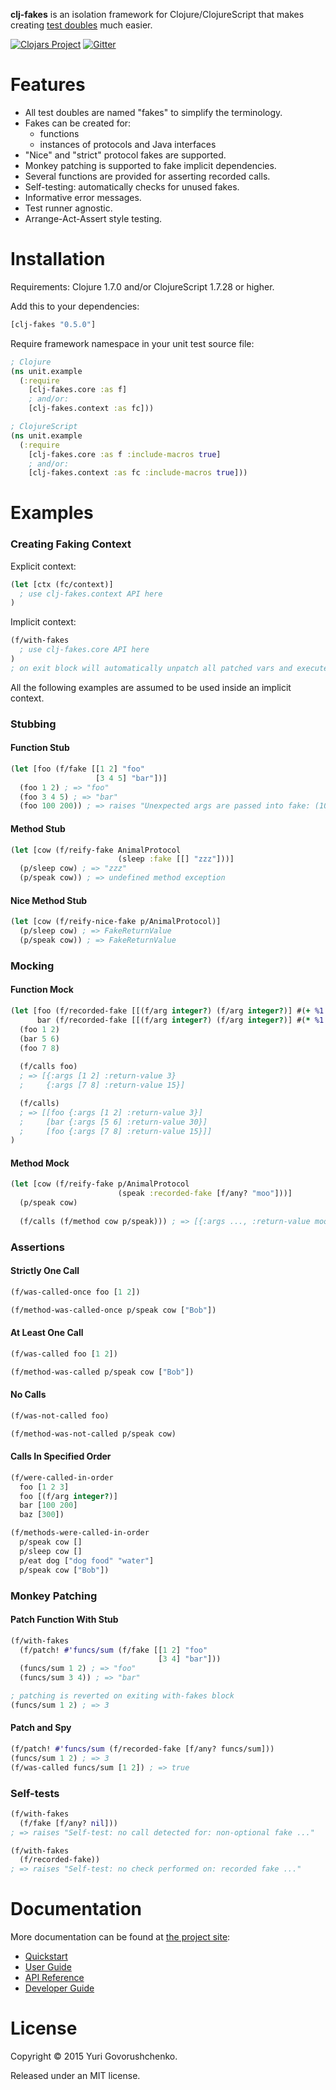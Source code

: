 **clj-fakes** is an isolation framework for Clojure/ClojureScript that makes creating [test doubles](https://en.wikipedia.org/wiki/Test_double) much easier.

[![Clojars Project](https://img.shields.io/clojars/v/clj-fakes.svg)](https://clojars.org/clj-fakes)
[![Gitter](https://img.shields.io/gitter/room/metametadata/clj-fakes.svg?maxAge=2592000?style=plastic)](https://gitter.im/metametadata/clj-fakes)

# Features
* All test doubles are named "fakes" to simplify the terminology.
* Fakes can be created for:
    * functions
    * instances of protocols and Java interfaces
* "Nice" and "strict" protocol fakes are supported.
* Monkey patching is supported to fake implicit dependencies.
* Several functions are provided for asserting recorded calls.
* Self-testing: automatically checks for unused fakes.
* Informative error messages.
* Test runner agnostic.
* Arrange-Act-Assert style testing.

# Installation
Requirements: Clojure 1.7.0 and/or ClojureScript 1.7.28 or higher.

Add this to your dependencies:

```clj
[clj-fakes "0.5.0"]
```

Require framework namespace in your unit test source file:

```clj
; Clojure
(ns unit.example
  (:require
    [clj-fakes.core :as f]
    ; and/or:
    [clj-fakes.context :as fc]))

; ClojureScript
(ns unit.example
  (:require
    [clj-fakes.core :as f :include-macros true]
    ; and/or:
    [clj-fakes.context :as fc :include-macros true]))
```

# Examples

### Creating Faking Context

Explicit context:

```clj
(let [ctx (fc/context)]
  ; use clj-fakes.context API here
)
```

Implicit context:

```clj
(f/with-fakes
  ; use clj-fakes.core API here 
)
; on exit block will automatically unpatch all patched vars and execute self-tests
```

All the following examples are assumed to be used inside an implicit context.

### Stubbing

#### Function Stub

```clj
(let [foo (f/fake [[1 2] "foo"
                   [3 4 5] "bar"])]
  (foo 1 2) ; => "foo"
  (foo 3 4 5) ; => "bar"
  (foo 100 200)) ; => raises "Unexpected args are passed into fake: (100 200) ..."
```

#### Method Stub

```clj
(let [cow (f/reify-fake AnimalProtocol
                        (sleep :fake [[] "zzz"]))]
  (p/sleep cow) ; => "zzz"
  (p/speak cow)) ; => undefined method exception
```

#### Nice Method Stub

```clj
(let [cow (f/reify-nice-fake p/AnimalProtocol)]
  (p/sleep cow) ; => FakeReturnValue
  (p/speak cow)) ; => FakeReturnValue 
```

### Mocking

#### Function Mock

```clj
(let [foo (f/recorded-fake [[(f/arg integer?) (f/arg integer?)] #(+ %1 %2)])
      bar (f/recorded-fake [[(f/arg integer?) (f/arg integer?)] #(* %1 %2)])]
  (foo 1 2)
  (bar 5 6)
  (foo 7 8)
       
  (f/calls foo)
  ; => [{:args [1 2] :return-value 3}
  ;     {:args [7 8] :return-value 15}]

  (f/calls)
  ; => [[foo {:args [1 2] :return-value 3}]
  ;     [bar {:args [5 6] :return-value 30}]
  ;     [foo {:args [7 8] :return-value 15}]]
)
```

#### Method Mock

```clj
(let [cow (f/reify-fake p/AnimalProtocol
                        (speak :recorded-fake [f/any? "moo"]))]
  (p/speak cow)
    
  (f/calls (f/method cow p/speak))) ; => [{:args ..., :return-value moo}]
```

### Assertions

#### Strictly One Call

```clj
(f/was-called-once foo [1 2])
```

```clj
(f/method-was-called-once p/speak cow ["Bob"])
```

#### At Least One Call

```clj
(f/was-called foo [1 2])
```

```clj
(f/method-was-called p/speak cow ["Bob"])
```

#### No Calls

```clj
(f/was-not-called foo)
```

```clj
(f/method-was-not-called p/speak cow)
```

#### Calls In Specified Order

```clj
(f/were-called-in-order
  foo [1 2 3]
  foo [(f/arg integer?)]
  bar [100 200]
  baz [300])
```

```clj
(f/methods-were-called-in-order
  p/speak cow []
  p/sleep cow []
  p/eat dog ["dog food" "water"]
  p/speak cow ["Bob"])
```

### Monkey Patching

#### Patch Function With Stub

```clj
(f/with-fakes
  (f/patch! #'funcs/sum (f/fake [[1 2] "foo"
                                 [3 4] "bar"]))
  (funcs/sum 1 2) ; => "foo"
  (funcs/sum 3 4)) ; => "bar"

; patching is reverted on exiting with-fakes block
(funcs/sum 1 2) ; => 3
```

#### Patch and Spy

```clj
(f/patch! #'funcs/sum (f/recorded-fake [f/any? funcs/sum]))
(funcs/sum 1 2) ; => 3
(f/was-called funcs/sum [1 2]) ; => true
```

### Self-tests

```clj
(f/with-fakes
  (f/fake [f/any? nil]))
; => raises "Self-test: no call detected for: non-optional fake ..."
```

```clj
(f/with-fakes
  (f/recorded-fake))
; => raises "Self-test: no check performed on: recorded fake ..."
```

# Documentation
More documentation can be found at [the project site](http://metametadata.github.io/clj-fakes/):

* [Quickstart](http://metametadata.github.io/clj-fakes/quickstart/)
* [User Guide](http://metametadata.github.io/clj-fakes/user-guide/)
* [API Reference](http://metametadata.github.io/clj-fakes/api/)
* [Developer Guide](http://metametadata.github.io/clj-fakes/dev-guide/)

# License
Copyright © 2015 Yuri Govorushchenko.

Released under an MIT license.
